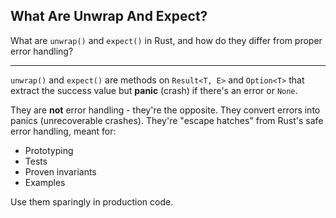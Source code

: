 ## What Are Unwrap And Expect?

What are `unwrap()` and `expect()` in Rust, and how do they differ from proper error handling?

---

`unwrap()` and `expect()` are methods on `Result<T, E>` and `Option<T>` that extract the success value but **panic** (crash) if there's an error or `None`.

They are **not** error handling - they're the opposite. They convert errors into panics (unrecoverable crashes). They're "escape hatches" from Rust's safe error handling, meant for:
- Prototyping
- Tests
- Proven invariants
- Examples

Use them sparingly in production code.


